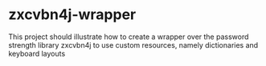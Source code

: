 # zxcvbn4j-wrapper
This project should illustrate how to create a wrapper over the password strength library zxcvbn4j to use custom resources, namely dictionaries and keyboard layouts

